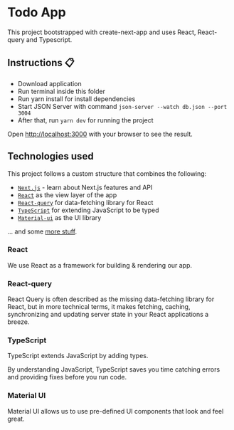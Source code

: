 <div>
  <h1>Todo App</h1>
  <p>This project bootstrapped with create-next-app and uses React, React-query and Typescript.</p>
</div>

## Instructions 📋

* Download application
* Run terminal inside this folder
* Run yarn install for install dependencies
* Start JSON Server with command `json-server --watch db.json --port 3004`
* After that, run `yarn dev` for running the project


Open [http://localhost:3000](http://localhost:3000) with your browser to see the result.

## Technologies used

This project follows a custom structure that combines the following:

- [`Next.js`](https://nextjs.org/docs) - learn about Next.js features and API
- [`React`](https://reactjs.org/) as the view layer of the app
- [`React-query`](https://react-query-v3.tanstack.com/overview) for data-fetching library for React
- [`TypeScript`](https://www.typescriptlang.org/) for extending JavaScript to be typed
- [`Material-ui`](https://mui.com/) as the UI library

... and some [more stuff](./package.json).

### React

We use React as a framework for building & rendering our app.

### React-query

React Query is often described as the missing data-fetching library for React, but in more technical terms, it makes fetching, caching, synchronizing and updating server state in your React applications a breeze.

### TypeScript

TypeScript extends JavaScript by adding types.

By understanding JavaScript, TypeScript saves you time catching errors and providing fixes before you run code.

### Material UI

Material UI allows us to use pre-defined UI components that look and feel great.
